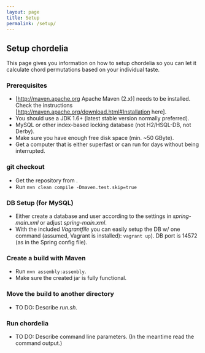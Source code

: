 ```yaml
---
layout: page
title: Setup
permalink: /setup/
---
```


<!-- Setup of chordelia. -->

## Setup chordelia
This page gives you information on how to setup chordelia so you can let it calculate chord permutations based on your individual taste.

###  Prerequisites
  * [http://maven.apache.org Apache Maven (2.x)] needs to be installed. Check the instructions [http://maven.apache.org/download.html#Installation here].
  * You should use a JDK 1.6+ (latest stable version normally preferred).
  * MySQL or other index-based locking database (not H2/HSQL-DB, not Derby).
  * Make sure you have enough free disk space (min. ~50 GByte).
  * Get a computer that is either superfast or can run for days without being interrupted.

### git checkout
  * Get the repository from .
  * Run ```mvn clean compile -Dmaven.test.skip=true```

### DB Setup (for MySQL)
  * Either create a database and user according to the settings in _spring-main.xml_ or adjust _spring-main.xml_.
  * With the included *Vagrantfile* you can easily setup the DB w/ one command (assumed, Vagrant is installed): ```vagrant up```). DB port is 14572 (as in the Spring config file).

### Create a build with Maven
  * Run ```mvn assembly:assembly```.
  * Make sure the created jar is fully functional.

### Move the build to another directory
  * TO DO: Describe _run.sh_.

### Run chordelia
  * TO DO: Describe command line parameters. (In the meantime read the command output.)
